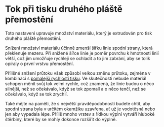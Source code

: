Tok při tisku druhého pláště přemostění
====
Toto nastavení upravuje množství materiálu, který je extrudován pro tisk druhého pláště přemostění.

Snížení množství materiálu účinně zmenší šířku linie spodní strany, která překlenuje mezeru. Při snížené šířce linie je poměr povrchu k hmotnosti linií větší, což jim umožňuje rychleji se ochladit a to jim zabrání, aby se tolik opíraly o první vrstvu přemostění.

Přílišné snížení průtoku však způsobí velkou změnu průtoku, zejména v kombinaci s [pomalejší rychlostí tisku](bridge_skin_speed_2.md). Ve skutečnosti nebude materiál schopen měnit svůj tok velmi rychle, což znamená, že linie budou o něco silnější, než se očekávalo, když se tok zpomalí a o něco tenčí, než se očekávalo, když se tok zrychlí.

Také mějte na paměti, že s největší pravděpodobností budete chtít, aby spodní strana byla v určitém okamžiku uzavřena, ať už je vodotěsná nebo jen aby vypadala lépe. Příliš mnoho vrstev s řídkou výplní vytváří hluboké štěrbiny, které by se mohly dokonce rozšířit do výplně.